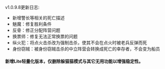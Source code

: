 v1.0.9.8更新日志: 

* 新增警长等相关的死亡描述
* 魅魔：修复胜利条件
* 反骨：修正分配阵营问题
* 换票师：修复无法正常换票的问题
* 纵火犯：将点火击杀改为强制击杀，使其不会在点火时被老兵反弹而死
* 身份窃贼：被身份窃贼击杀的中立阵营会转换成死亡的幸存者，不会变为船员

#### 新增Lite轻量化版本，仅删除躲猫猫模式与其它无用功能以增强稳定性。
